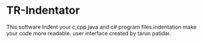 TR-Indentator
=============
This software Indent your c,cpp,java and c# program files.indentation make your code more readable.
user interface created by tarun patidar.
